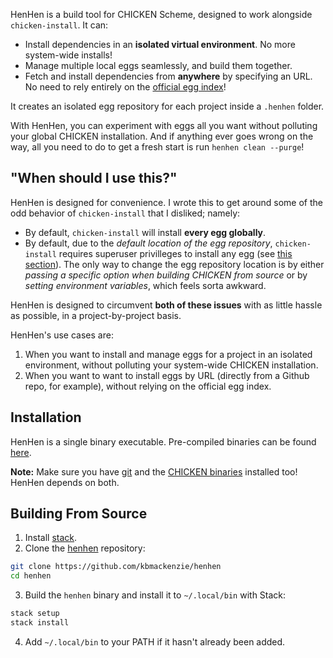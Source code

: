 HenHen is a build tool for CHICKEN Scheme, designed to work alongside `chicken-install`. It can:

- Install dependencies in an **isolated virtual environment**. No more system-wide installs!
- Manage multiple local eggs seamlessly, and build them together.
- Fetch and install dependencies from **anywhere** by specifying an URL. No need to rely entirely on the [official egg index][1]!

It creates an isolated egg repository for each project inside a `.henhen` folder.

With HenHen, you can experiment with eggs all you want without polluting your global CHICKEN installation. And if anything ever goes wrong on the way, all you need to do to get a fresh start is run `henhen clean --purge`!

## "When should I use this?"

HenHen is designed for convenience. I wrote this to get around some of the odd behavior of `chicken-install` that I disliked; namely:

- By default, `chicken-install` will install **every egg globally**.
- By default, due to the *default location of the egg repository*, `chicken-install` requires superuser privilleges to install any egg (see [this section][7]). The only way to change the egg repository location is by either *passing a specific option when building CHICKEN from source* or by *setting environment variables*, which feels sorta awkward.

HenHen is designed to circumvent **both of these issues** with as little hassle as possible, in a project-by-project basis.

HenHen's use cases are:

1. When you want to install and manage eggs for a project in an isolated environment, without polluting your system-wide CHICKEN installation.
2. When you want to want to install eggs by URL (directly from a Github repo, for example), without relying on the official egg index.

## Installation

HenHen is a single binary executable. Pre-compiled binaries can be found [here][6].

**Note:** Make sure you have [git][4] and the [CHICKEN binaries][5] installed too! HenHen depends on both.

## Building From Source

1. Install [stack][3].
2. Clone the [henhen][2] repository:
```bash
git clone https://github.com/kbmackenzie/henhen
cd henhen
```
3. Build the `henhen` binary and install it to `~/.local/bin` with Stack:
```bash
stack setup
stack install
```
4. Add `~/.local/bin` to your PATH if it hasn't already been added.

[1]: http://wiki.call-cc.org/releasing-your-egg#publishing-your-egg
[2]: https://github.com/kbmackenzie/henhen
[3]: https://docs.haskellstack.org/en/stable/
[4]: https://git-scm.com/
[5]: https://code.call-cc.org/
[6]: https://github.com/kbmackenzie/henhen/releases/latest
[7]: http://wiki.call-cc.org/man/5/Extension%20tools#security
